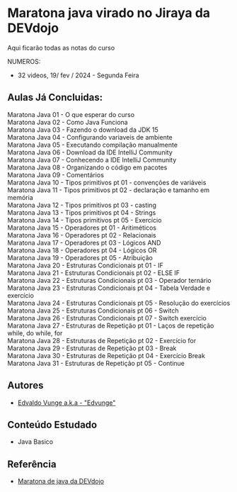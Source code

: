 # Maratona java virado no Jiraya da DEVdojo

Aqui ficarão todas as notas do curso

NUMEROS:

- 32 videos, 19/ fev / 2024 - Segunda Feira

## Aulas Já Concluidas:

Maratona Java 01 - O que esperar do curso <br>
Maratona Java 02 - Como Java Funciona <br>
Maratona Java 03 - Fazendo o download da JDK 15 <br>
Maratona Java 04 - Configurando variaveis de ambiente <br>
Maratona Java 05 - Executando compilação manualmente <br> 
Maratona Java 06 - Download da IDE IntelliJ Community <br>
Maratona Java 07 - Conhecendo a IDE IntelliJ Community <br>
Maratona Java 08 - Organizando o código em pacotes <br>
Maratona Java 09 - Comentários <br>
Maratona Java 10 - Tipos primitivos pt 01 - convenções de variáveis <br>
Maratona Java 11 - Tipos primitivos pt 02 - declaração e tamanho em memória <br>
Maratona Java 12 - Tipos primitivos pt 03 - casting <br>
Maratona Java 13 - Tipos primitivos pt 04 - Strings <br>
Maratona Java 14 - Tipos primitivos pt 05 - Exercício <br>
Maratona Java 15 - Operadores pt 01 - Aritiméticos <br>
Maratona Java 16 - Operadores pt 02 - Relacionais <br>
Maratona Java 17 - Operadores pt 03 - Lógicos AND <br>
Maratona Java 18 - Operadores pt 04 - Lógicos OR <br>
Maratona Java 19 - Operadores pt 05 - Atribuição <br>
Maratona Java 20 - Estruturas Condicionais pt 01 - IF <br>
Maratona Java 21 - Estruturas Condicionais pt 02 - ELSE IF <br>
Maratona Java 22 - Estruturas Condicionais pt 03 - Operador ternário <br>
Maratona Java 23 - Estruturas Condicionais pt 04 - Tabela Verdade e exercício <br>
Maratona Java 24 - Estruturas Condicionais pt 05 - Resolução do exercícios <br>
Maratona Java 25 - Estruturas Condicionais pt 06 - Switch <br>
Maratona Java 26 - Estruturas Condicionais pt 07 - Switch exercício <br>
Maratona Java 27 - Estruturas de Repetição pt 01 - Laços de repetição while, do while, for <br>
Maratona Java 28 - Estruturas de Repetição pt 02 - Exercício for <br>
Maratona Java 29 - Estruturas de Repetição pt 03 - Break <br>
Maratona Java 30 - Estruturas de Repetição pt 04 - Exercício Break <br>
Maratona Java 31 - Estruturas de Repetição pt 05 - Continue <br>

## Autores

- [Edvaldo Vunge a.k.a - "Edvunge"](https://github.com/Edvunge)

## Conteúdo Estudado

- Java Basico

## Referência

- [Maratona de java da DEVdojo](https://www.youtube.com/playlist?list=PL62G310vn6nFIsOCC0H-C2infYgwm8SWW)
